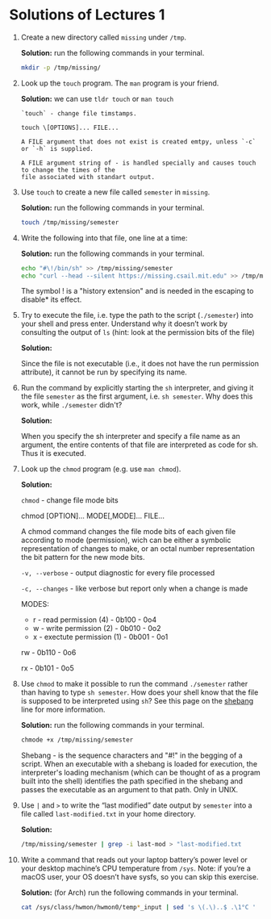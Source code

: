 # Solutions of Lectures 1

1. Create a new directory called `missing` under `/tmp`.

   **Solution:** run the following commands in your terminal.

   ```bash
   mkdir -p /tmp/missing/
   ```

2. Look up the `touch` program. The `man` program is your friend.

   **Solution:** we can use `tldr touch` or `man touch`
   ```
   `touch` - change file timstamps.

   touch \[OPTIONS]... FILE...

   A FILE argument that does not exist is created emtpy, unless `-c` or `-h` is supplied.

   A FILE argument string of - is handled specially and causes touch to change the times of the
   file associated with standart output.
   ```

3. Use `touch` to create a new file called `semester` in `missing`.

   **Solution:** run the following commands in your terminal.
   
   ```bash
   touch /tmp/missing/semester
   ```

4. Write the following into that file, one line at a time:

   **Solution:** run the following commands in your terminal.

   ```bash
   echo "#\!/bin/sh" >> /tmp/missing/semester
   echo "curl --head --silent https://missing.csail.mit.edu" >> /tmp/missing/semester
   ```

   The symbol ! is a "history extension" and is needed in the escaping to disable\* its effect.

5. Try to execute the file, i.e. type the path to the script (`./semester`) into your shell and
   press enter. Understand why it doesn’t work by consulting the output of `ls` (hint: look at
   the permission bits of the file)
   
   **Solution:**
   
   Since the file is not executable (i.e., it does not have the run permission attribute), it
   cannot be run by specifying its name.

6. Run the command by explicitly starting the `sh` interpreter, and giving it the file `semester`
   as the first argument, i.e. `sh semester`. Why does this work, while `./semester` didn't?

   **Solution:**

   When you specify the sh interpreter and specify a file name as an argument, the entire contents
   of that file are interpreted as code for sh. Thus it is executed.

7. Look up the `chmod` program (e.g. use `man chmod`).

   **Solution:**
   
   `chmod` - change file mode bits
   
   chmod \[OPTION]... MODE\[,MODE]... FILE...
   
   A chmod command changes the file mode bits of each given file according to mode (permission), wich
   can be either a symbolic representation of changes to make, or an octal number representation the
   bit pattern for the new mode bits.
   
   `-v, --verbose` - output diagnostic for every file processed
   
   `-c, --changes` - like verbose but report only when a change is made
   
   MODES:
   
   - r - read permission (4) - 0b100 - 0o4
   - w - write permission (2) - 0b010 - 0o2
   - x - exectute permission (1) - 0b001 - 0o1
     
   rw - 0b110 - 0o6
   
   rx - 0b101 - 0o5

8. Use `chmod` to make it possible to run the command `./semester` rather than having to type `sh semester`.
   How does your shell know that the file is supposed to be interpreted using `sh`? See this page on the
   [shebang](https://en.wikipedia.org/wiki/Shebang_(Unix)) line for more information.

   **Solution:** run the following commands in your terminal.
   
   ```bash
   chmode +x /tmp/missing/semester
   ```

   Shebang - is the sequence characters and "#!" in the begging of a script. When an executable with a
   shebang is loaded for execution, the interpreter's loading mechanism (which can be thought of as a
   program built into the shell) identifies the path specified in the shebang and passes the executable
   as an argument to that path. Only in UNIX.

9. Use `|` and `>` to write the “last modified” date output by `semester` into a file called `last-modified.txt`
    in your home directory.

    **Solution:**

    ```bash
    /tmp/missing/semester | grep -i last-mod > "last-modified.txt
    ```

10. Write a command that reads out your laptop battery’s power level or your desktop machine’s CPU temperature from
    `/sys`. Note: if you’re a macOS user, your OS doesn’t have sysfs, so you can skip this exercise.

    **Solution:** (for Arch) run the following commands in your terminal.

    ```bash
    cat /sys/class/hwmon/hwmon0/temp*_input | sed 's \(.\)..$ .\1°C '
    ```
